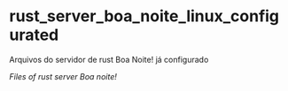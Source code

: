 # rust_server_boa_noite_linux_configurated

Arquivos do servidor de rust Boa Noite! já configurado

*Files of rust server Boa noite!*
